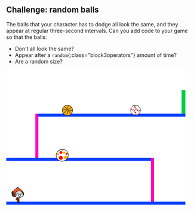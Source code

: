 ## Challenge: random balls

The balls that your character has to dodge all look the same, and they appear at regular three-second intervals. Can you add code to your game so that the balls:

+ Don't all look the same?
+ Appear after a `random`{:class="block3operators"} amount of time?
+ Are a random size?

![තිර රුව(screenshot)](images/dodge-ball-random.png)